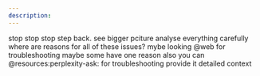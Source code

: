 ```yaml
---
description: 
---
```


stop stop stop
step back. see bigger pciture
analyse everything carefully 
where are reasons for all of these issues?
mybe looking @web for troubleshooting
maybe some have one reason
also you can @resources:perplexity-ask: for troubleshooting provide it detailed context